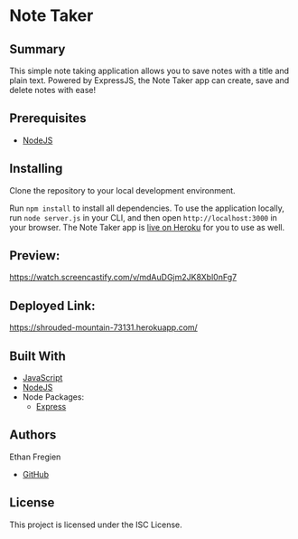 # Note Taker

## Summary
This simple note taking application allows you to save notes with a title and plain text. Powered by ExpressJS, the Note Taker app can create, save and delete notes with ease!

## Prerequisites
* [NodeJS](https://nodejs.org/)

## Installing

Clone the repository to your local development environment.

Run `npm install` to install all dependencies. To use the application locally, run `node server.js` in your CLI, and then open `http://localhost:3000` in your browser. The Note Taker app is [live on Heroku](https://shrouded-mountain-73131.herokuapp.com/ ) for you to use as well.

## Preview:

https://watch.screencastify.com/v/mdAuDGjm2JK8Xbl0nFg7
## Deployed Link:
https://shrouded-mountain-73131.herokuapp.com/ 

## Built With
* [JavaScript](https://developer.mozilla.org/en-US/docs/Web/JavaScript)
* [NodeJS](https://nodejs.org/)
* Node Packages:
    * [Express](https://www.npmjs.com/package/express)

## Authors
Ethan Fregien
* [GitHub](https://github.com/ethanfregien2233)

## License
This project is licensed under the ISC License.